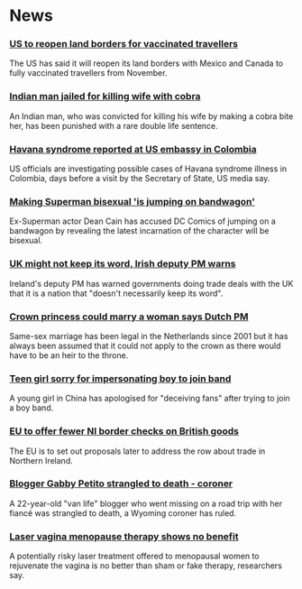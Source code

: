 # News
### [US to reopen land borders for vaccinated travellers](https://www.bbc.com/news/world-us-canada-58893052)
The US has said it will reopen its land borders with Mexico and Canada to fully vaccinated travellers from November. 
### [Indian man jailed for killing wife with cobra](https://www.bbc.com/news/world-asia-india-58839298)
An Indian man, who was convicted for killing his wife by making a cobra bite her, has been punished with a rare double life sentence. 
### [Havana syndrome reported at US embassy in Colombia](https://www.bbc.com/news/world-us-canada-58893344)
US officials are investigating possible cases of Havana syndrome illness in Colombia, days before a visit by the Secretary of State, US media say.
### [Making Superman bisexual 'is jumping on bandwagon'](https://www.bbc.com/news/entertainment-arts-58895126)
Ex-Superman actor Dean Cain has accused DC Comics of jumping on a bandwagon by revealing the latest incarnation of the character will be bisexual.
### [UK might not keep its word, Irish deputy PM warns](https://www.bbc.com/news/uk-politics-58898117)
Ireland's deputy PM has warned governments doing trade deals with the UK that it is a nation that "doesn't necessarily keep its word".
### [Crown princess could marry a woman says Dutch PM](https://www.bbc.com/news/world-europe-58886581)
Same-sex marriage has been legal in the Netherlands since 2001 but it has always been assumed that it could not apply to the crown as there would have to be an heir to the throne.
### [Teen girl sorry for impersonating boy to join band](https://www.bbc.com/news/world-asia-china-58893932)
A young girl in China has apologised for "deceiving fans" after trying to join a boy band.
### [EU to offer fewer NI border checks on British goods](https://www.bbc.com/news/uk-northern-ireland-58871221)
The EU is to set out proposals later to address the row about trade in Northern Ireland. 
### [Blogger Gabby Petito strangled to death - coroner](https://www.bbc.com/news/world-us-canada-58892307)
A 22-year-old "van life" blogger who went missing on a road trip with her fiancé was strangled to death, a Wyoming coroner has ruled.
### [Laser vagina menopause therapy shows no benefit](https://www.bbc.com/news/health-58868961)
A potentially risky laser treatment offered to menopausal women to rejuvenate the vagina is no better than sham or fake therapy, researchers say. 
